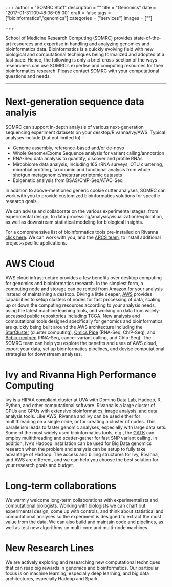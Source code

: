 +++
author = "SOMRC Staff"
description = ""
title = "Genomics"
date = "2017-01-31T09:48:06-05:00"
draft = false
tags = ["bioinformatics","genomics"]
categories = ["services"]
images = [""]

+++

<p class=lead>School of Medicine Research Computing (SOMRC) provides state-of-the-art resources and expertise in handling and analyzing genomics and bioinformatics data. Bioinformatics is a quickly evolving field with new biological and computational techniques being formalized and adopted at a fast pace. Hence, the following is only a brief cross-section of the ways researchers can use SOMRC’s expertise and computing resources for their bioinformatics research. Please contact SOMRC with your computational questions and needs.</p>

<hr size=1 />

# Next-generation sequence data analyis

SOMRC can support in-depth analysis of various next-generation sequencing experiment datasets on your desktop/Rivanna/Ivy/AWS. Typical analyses include (but not limited to) – 
  <ul>
   <li>Genome assembly, reference-based and/or de-novo</li>
   <li>Whole Genome/Exome Sequence analysis for variant calling/annotation</li>
   <li>RNA-Seq data analysis to quantify, discover and profile RNAs</li>
   <li>Mircobiome data analysis, including 16S rRNA surveys, OTU clustering, microbial profiling, taxonomic and functional analysis from whole shotgun metagenomic/metatranscriptomic datasets</li>
   <li>Epigenetic analysis from BSAS/ChIP-Seq/ATAC-Seq</li>
  </ul>

In addition to above-mentioned generic cookie cutter analyses, SOMRC can work with you to provide customized bioinformatics solutions for specific research goals.

We can advise and collaborate on the various experimental stages, from experimental design, to data processing/analysis/visualization/exploration, as well as downstream statistical modeling for biological insights.  

For a comprehensive list of bioinformatics tools pre-installed on Rivanna [click here](https://arcs.virginia.edu/software-list). We can work with you, and the [ARCS  team](https://arcs.virginia.edu/), to install additional project-specific applications. 

# AWS Cloud

AWS cloud infrastructure provides a few benefits over desktop computing for genomics and bioinformatics research. In the simplest form, a computing node and storage can be rented from Amazon for your analysis instead of maintaining a desktop. Diving a little deeper, [AWS](https://aws.amazon.com/health/genomics/) provides capabilities to setup clusters of nodes for fast processing of data, scaling up or down the computing resources according to your analysis needs, using the latest machine learning tools, and working on data from widely-accessed public repositories including TCGA. New analysis and computational tools designed specifically for genomics and bioinformatics are quickly being built around the AWS architecture including the [StarCluster](http://www.oliverelliott.org/article/computing/tut_bio_aws/) (cluster computing), [Omics Pipe](http://omics-pipe.readthedocs.io/en/latest/about.html) (RNA-Seq, ChIP-Seq), and [Bcbio-nextgen](http://bcbio-nextgen.readthedocs.io/en/latest/contents/pipelines.html) (RNA-Seq, cancer variant calling, and ChIp-Seq). The SOMRC team can help you explore the benefits and uses of AWS cloud, export your data, set up bioinformatics pipelines, and devise computational strategies for downstream analyses.

# Ivy and Rivanna High Performance Computing

Ivy is a HIPAA compliant cluster at UVA with Domino Data Lab, Hadoop, R, Python, and other computational software. Rivanna is a large cluster of CPUs and GPUs with extensive bioinformatics, image analysis, and data analysis tools. Like AWS, Rivanna and Ivy can be used either for multithreading on a single node, or for creating a cluster of nodes. This parallelism leads to faster genomic analyses, especially with large data sets. Some of the most widely used bioinformatics tools, e.g., the [GATK](https://software.broadinstitute.org/gatk/guide/article.php?id=1988) can employ multithreading and scatter-gather for fast SNP variant calling. In addition, Ivy’s Hadoop installation can be used for Big Data genomics research when the problem and analysis can be setup to fully take advantage of Hadoop. The access and billing structures for Ivy, Rivanna, and AWS are different, and we can help you choose the best solution for your research goals and budget. 


# Long-term collaborations
We warmly welcome long-term collaborations with experimentalists and computational biologists. Working with biologists we can chart out experimental design, come up with controls, and think about statistical and computational analyses so the experiment is designed to extract the most value from the data. We can also build and maintain code and pipelines, as well as test new algorithms on multi-core and multi-node machines.


# New Research Lines
We are actively exploring and researching new computational techniques that can reap big rewards in genomics and bioinformatics. Our particular focus is on machine learning, especially deep learning, and big data architectures, especially Hadoop and Spark.
